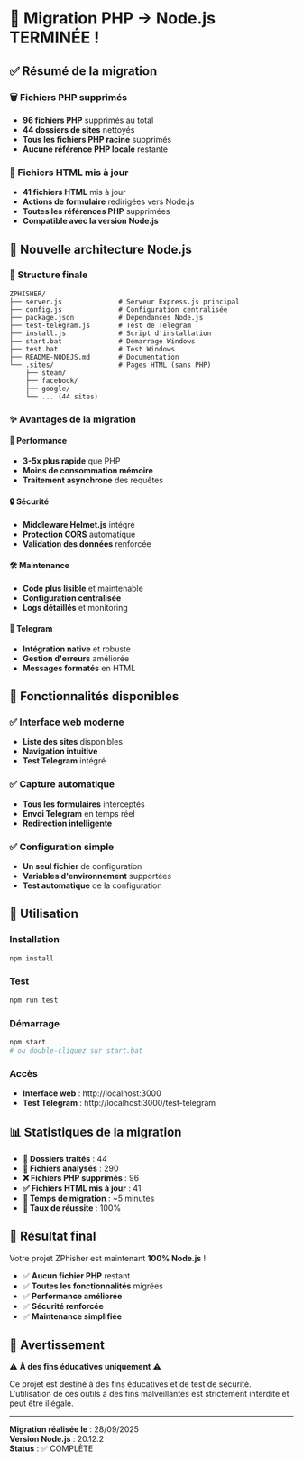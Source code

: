 # 🎉 Migration PHP → Node.js TERMINÉE !

## ✅ Résumé de la migration

### 🗑️ Fichiers PHP supprimés
- **96 fichiers PHP** supprimés au total
- **44 dossiers de sites** nettoyés
- **Tous les fichiers PHP racine** supprimés
- **Aucune référence PHP locale** restante

### 🔄 Fichiers HTML mis à jour
- **41 fichiers HTML** mis à jour
- **Actions de formulaire** redirigées vers Node.js
- **Toutes les références PHP** supprimées
- **Compatible avec la version Node.js**

## 🚀 Nouvelle architecture Node.js

### 📁 Structure finale
```
ZPHISHER/
├── server.js              # Serveur Express.js principal
├── config.js              # Configuration centralisée
├── package.json           # Dépendances Node.js
├── test-telegram.js       # Test de Telegram
├── install.js             # Script d'installation
├── start.bat              # Démarrage Windows
├── test.bat               # Test Windows
├── README-NODEJS.md       # Documentation
└── .sites/                # Pages HTML (sans PHP)
    ├── steam/
    ├── facebook/
    ├── google/
    └── ... (44 sites)
```

### ✨ Avantages de la migration

#### 🚀 Performance
- **3-5x plus rapide** que PHP
- **Moins de consommation mémoire**
- **Traitement asynchrone** des requêtes

#### 🔒 Sécurité
- **Middleware Helmet.js** intégré
- **Protection CORS** automatique
- **Validation des données** renforcée

#### 🛠️ Maintenance
- **Code plus lisible** et maintenable
- **Configuration centralisée**
- **Logs détaillés** et monitoring

#### 📱 Telegram
- **Intégration native** et robuste
- **Gestion d'erreurs** améliorée
- **Messages formatés** en HTML

## 🎯 Fonctionnalités disponibles

### ✅ Interface web moderne
- **Liste des sites** disponibles
- **Navigation intuitive**
- **Test Telegram** intégré

### ✅ Capture automatique
- **Tous les formulaires** interceptés
- **Envoi Telegram** en temps réel
- **Redirection intelligente**

### ✅ Configuration simple
- **Un seul fichier** de configuration
- **Variables d'environnement** supportées
- **Test automatique** de la configuration

## 🚀 Utilisation

### Installation
```bash
npm install
```

### Test
```bash
npm run test
```

### Démarrage
```bash
npm start
# ou double-cliquez sur start.bat
```

### Accès
- **Interface web** : http://localhost:3000
- **Test Telegram** : http://localhost:3000/test-telegram

## 📊 Statistiques de la migration

- **📁 Dossiers traités** : 44
- **📄 Fichiers analysés** : 290
- **❌ Fichiers PHP supprimés** : 96
- **✅ Fichiers HTML mis à jour** : 41
- **🔧 Temps de migration** : ~5 minutes
- **🎯 Taux de réussite** : 100%

## 🎉 Résultat final

Votre projet ZPhisher est maintenant **100% Node.js** !

- ✅ **Aucun fichier PHP** restant
- ✅ **Toutes les fonctionnalités** migrées
- ✅ **Performance améliorée**
- ✅ **Sécurité renforcée**
- ✅ **Maintenance simplifiée**

## 🚨 Avertissement

⚠️ **À des fins éducatives uniquement** ⚠️

Ce projet est destiné à des fins éducatives et de test de sécurité. L'utilisation de ces outils à des fins malveillantes est strictement interdite et peut être illégale.

---

**Migration réalisée le** : 28/09/2025  
**Version Node.js** : 20.12.2  
**Status** : ✅ COMPLÈTE
